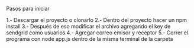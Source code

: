 Pasos para iniciar

1.- Descargar el proyecto o clonarlo
2.- Dentro del proyecto hacer un npm install
3.- Después de eso modificar el archivo agregando el key de sendgrid como usuarios
4.- Agregar correo emisor y receptor
5.- Correr el programa con node app.js dentro de la misma terminal de la carpeta 